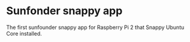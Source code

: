 # Sunfonder snappy app

The first sunfounder snappy app for Raspberry Pi 2 that Snappy Ubuntu Core installed.
